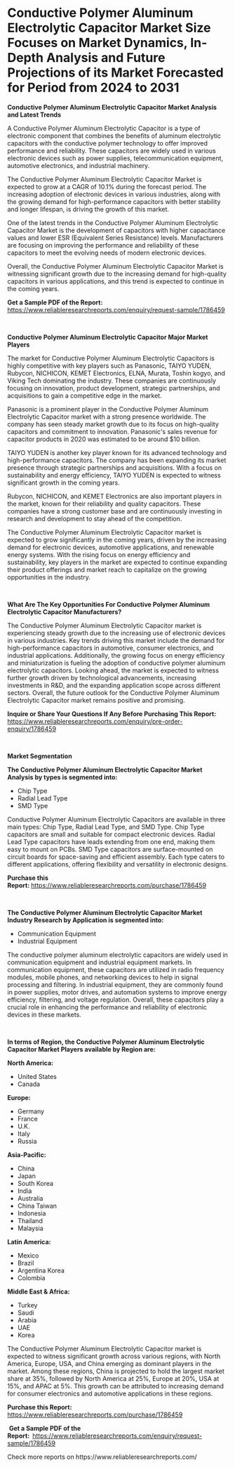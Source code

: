 <p><h1>Conductive Polymer Aluminum Electrolytic Capacitor Market Size Focuses on Market Dynamics, In-Depth Analysis and Future Projections of its Market Forecasted for Period from 2024 to 2031</h1></p><p><strong>Conductive Polymer Aluminum Electrolytic Capacitor Market Analysis and Latest Trends</strong></p>
<p><p>A Conductive Polymer Aluminum Electrolytic Capacitor is a type of electronic component that combines the benefits of aluminum electrolytic capacitors with the conductive polymer technology to offer improved performance and reliability. These capacitors are widely used in various electronic devices such as power supplies, telecommunication equipment, automotive electronics, and industrial machinery.</p><p>The Conductive Polymer Aluminum Electrolytic Capacitor Market is expected to grow at a CAGR of 10.1% during the forecast period. The increasing adoption of electronic devices in various industries, along with the growing demand for high-performance capacitors with better stability and longer lifespan, is driving the growth of this market.</p><p>One of the latest trends in the Conductive Polymer Aluminum Electrolytic Capacitor Market is the development of capacitors with higher capacitance values and lower ESR (Equivalent Series Resistance) levels. Manufacturers are focusing on improving the performance and reliability of these capacitors to meet the evolving needs of modern electronic devices.</p><p>Overall, the Conductive Polymer Aluminum Electrolytic Capacitor Market is witnessing significant growth due to the increasing demand for high-quality capacitors in various applications, and this trend is expected to continue in the coming years.</p></p>
<p><strong>Get a Sample PDF of the Report:&nbsp;</strong> <a href="https://www.reliableresearchreports.com/enquiry/request-sample/1786459">https://www.reliableresearchreports.com/enquiry/request-sample/1786459</a></p>
<p>&nbsp;</p>
<p><strong>Conductive Polymer Aluminum Electrolytic Capacitor Major Market Players</strong></p>
<p><p>The market for Conductive Polymer Aluminum Electrolytic Capacitors is highly competitive with key players such as Panasonic, TAIYO YUDEN, Rubycon, NICHICON, KEMET Electronics, ELNA, Murata, Toshin kogyo, and Viking Tech dominating the industry. These companies are continuously focusing on innovation, product development, strategic partnerships, and acquisitions to gain a competitive edge in the market.</p><p>Panasonic is a prominent player in the Conductive Polymer Aluminum Electrolytic Capacitor market with a strong presence worldwide. The company has seen steady market growth due to its focus on high-quality capacitors and commitment to innovation. Panasonic's sales revenue for capacitor products in 2020 was estimated to be around $10 billion.</p><p>TAIYO YUDEN is another key player known for its advanced technology and high-performance capacitors. The company has been expanding its market presence through strategic partnerships and acquisitions. With a focus on sustainability and energy efficiency, TAIYO YUDEN is expected to witness significant growth in the coming years.</p><p>Rubycon, NICHICON, and KEMET Electronics are also important players in the market, known for their reliability and quality capacitors. These companies have a strong customer base and are continuously investing in research and development to stay ahead of the competition.</p><p>The Conductive Polymer Aluminum Electrolytic Capacitor market is expected to grow significantly in the coming years, driven by the increasing demand for electronic devices, automotive applications, and renewable energy systems. With the rising focus on energy efficiency and sustainability, key players in the market are expected to continue expanding their product offerings and market reach to capitalize on the growing opportunities in the industry.</p></p>
<p>&nbsp;</p>
<p><strong>What Are The Key Opportunities For Conductive Polymer Aluminum Electrolytic Capacitor Manufacturers?</strong></p>
<p><p>The Conductive Polymer Aluminum Electrolytic Capacitor market is experiencing steady growth due to the increasing use of electronic devices in various industries. Key trends driving this market include the demand for high-performance capacitors in automotive, consumer electronics, and industrial applications. Additionally, the growing focus on energy efficiency and miniaturization is fueling the adoption of conductive polymer aluminum electrolytic capacitors. Looking ahead, the market is expected to witness further growth driven by technological advancements, increasing investments in R&D, and the expanding application scope across different sectors. Overall, the future outlook for the Conductive Polymer Aluminum Electrolytic Capacitor market remains positive and promising.</p></p>
<p><strong>Inquire or Share Your Questions If Any Before Purchasing This Report:</strong> <a href="https://www.reliableresearchreports.com/enquiry/pre-order-enquiry/1786459">https://www.reliableresearchreports.com/enquiry/pre-order-enquiry/1786459</a></p>
<p>&nbsp;</p>
<p><strong>Market Segmentation</strong></p>
<p><strong>The Conductive Polymer Aluminum Electrolytic Capacitor Market Analysis by types is segmented into:</strong></p>
<p><ul><li>Chip Type</li><li>Radial Lead Type</li><li>SMD Type</li></ul></p>
<p><p>Conductive Polymer Aluminum Electrolytic Capacitors are available in three main types: Chip Type, Radial Lead Type, and SMD Type. Chip Type capacitors are small and suitable for compact electronic devices. Radial Lead Type capacitors have leads extending from one end, making them easy to mount on PCBs. SMD Type capacitors are surface-mounted on circuit boards for space-saving and efficient assembly. Each type caters to different applications, offering flexibility and versatility in electronic designs.</p></p>
<p><strong>Purchase this Report:&nbsp;</strong><a href="https://www.reliableresearchreports.com/purchase/1786459">https://www.reliableresearchreports.com/purchase/1786459</a></p>
<p>&nbsp;</p>
<p><strong>The Conductive Polymer Aluminum Electrolytic Capacitor Market Industry Research by Application is segmented into:</strong></p>
<p><ul><li>Communication Equipment</li><li>Industrial Equipment</li></ul></p>
<p><p>The conductive polymer aluminum electrolytic capacitors are widely used in communication equipment and industrial equipment markets. In communication equipment, these capacitors are utilized in radio frequency modules, mobile phones, and networking devices to help in signal processing and filtering. In industrial equipment, they are commonly found in power supplies, motor drives, and automation systems to improve energy efficiency, filtering, and voltage regulation. Overall, these capacitors play a crucial role in enhancing the performance and reliability of electronic devices in these markets.</p></p>
<p>&nbsp;</p>
<p><strong>In terms of Region, the Conductive Polymer Aluminum Electrolytic Capacitor Market Players available by Region are:</strong></p>
<p>
    <p> <strong> North America: </strong>
        <ul>
            <li>United States</li>
            <li>Canada</li>
        </ul>
        </p> 
    <p> <strong> Europe: </strong>
        <ul>
            <li>Germany</li>
            <li>France</li>
            <li>U.K.</li>
            <li>Italy</li>
            <li>Russia</li>
        </ul>
        </p> 
    <p> <strong> Asia-Pacific: </strong>
        <ul>
            <li>China</li>
            <li>Japan</li>
            <li>South Korea</li>
            <li>India</li>
            <li>Australia</li>
            <li>China Taiwan</li>
            <li>Indonesia</li>
            <li>Thailand</li>
            <li>Malaysia</li>
        </ul>
        </p> 
    <p> <strong> Latin America: </strong>
        <ul>
            <li>Mexico</li>
            <li>Brazil</li>
            <li>Argentina Korea</li>
            <li>Colombia</li>
        </ul>
        </p> 
    <p> <strong> Middle East & Africa: </strong>
        <ul>
            <li>Turkey</li>
            <li>Saudi</li>
            <li>Arabia</li>
            <li>UAE</li>
            <li>Korea</li>
        </ul>
    </p>
    </p>
<p><p>The Conductive Polymer Aluminum Electrolytic Capacitor market is expected to witness significant growth across various regions, with North America, Europe, USA, and China emerging as dominant players in the market. Among these regions, China is projected to hold the largest market share at 35%, followed by North America at 25%, Europe at 20%, USA at 15%, and APAC at 5%. This growth can be attributed to increasing demand for consumer electronics and automotive applications in these regions.</p></p>
<p><strong>Purchase this Report: </strong><a href="https://www.reliableresearchreports.com/purchase/1786459">https://www.reliableresearchreports.com/purchase/1786459</a></p>
<p>&nbsp;<strong>Get a Sample PDF of the Report:&nbsp;&nbsp;</strong><a href="https://www.reliableresearchreports.com/enquiry/request-sample/1786459">https://www.reliableresearchreports.com/enquiry/request-sample/1786459</a></p>
<p><strong></strong></p>
<p>Check more reports on https://www.reliableresearchreports.com/</p>